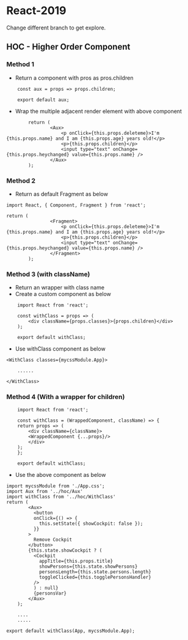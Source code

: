 # React-2019
Change different branch to get explore.
## HOC - Higher Order Component
### Method 1
* Return a component with pros as pros.children

```
    const aux = props => props.children;

    export default aux;
```
* Wrap the multiple adjacent render element with above component

```
        return (
                <Aux>
                    <p onClick={this.props.deleteme}>I'm {this.props.name} and I am {this.props.age} years old!</p>
                    <p>{this.props.children}</p>
                    <input type="text" onChange={this.props.heychanged} value={this.props.name} />
                </Aux>
        );

```
### Method 2

* Return as default Fragment as below

```
import React, { Component, Fragment } from 'react';

return (
                <Fragment>
                    <p onClick={this.props.deleteme}>I'm {this.props.name} and I am {this.props.age} years old!</p>
                    <p>{this.props.children}</p>
                    <input type="text" onChange={this.props.heychanged} value={this.props.name} />
                </Fragment>
        );

```
### Method 3 (with className)

* Return an wrapper with class name
* Create a custom component as below

```
    import React from 'react';

    const withClass = props => (
        <div className={props.classes}>{props.children}</div>
    );

    export default withClass;
```
* Use  withClass component as below
```
<WithClass classes={mycssModule.App}>

    ...... 

</WithClass>
```
### Method 4 (With a wrapper for children)

```
    import React from 'react';

    const withClass = (WrappedComponent, className) => {
    return props => (
        <div className={className}>
        <WrappedComponent {...props}/>
        </div>
    );
    };

    export default withClass;
```

* Use the above component as below

```
import mycssModule from './App.css';
import Aux from '../hoc/Aux'
import withClass from '../hoc/WithClass'
return (
        <Aux>
          <button
          onClick={() => {
            this.setState({ showCockpit: false });
          }}
        >
          Remove Cockpit
        </button>
        {this.state.showCockpit ? (
          <Cockpit
            appTitle={this.props.title}
            showPersons={this.state.showPersons}
            personsLength={this.state.persons.length}
            toggleClicked={this.togglePersonsHandler} 
          />
          ) : null}
          {personsVar}
        </Aux>
    );

    ....
    .....

export default withClass(App, mycssModule.App);
```








